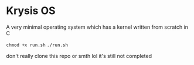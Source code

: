 # Krysis OS

A very minimal operating system which has a kernel written from scratch in C

`chmod +x run.sh`
`./run.sh`

don't really clone this repo or smth lol it's still not completed
